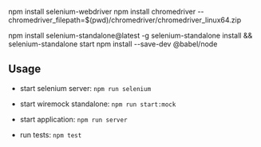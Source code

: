 npm install selenium-webdriver
npm install chromedriver --chromedriver_filepath=$(pwd)/chromedriver/chromedriver_linux64.zip

npm install selenium-standalone@latest -g
selenium-standalone install && selenium-standalone start
npm install --save-dev @babel/node

## Usage

- start selenium server: `npm run selenium`

- start wiremock standalone: `npm run start:mock`

- start application: `npm run server`

- run tests: `npm test`
